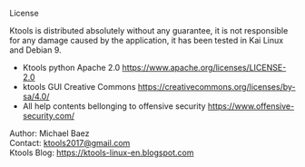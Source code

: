 License	

Ktools is distributed absolutely without any guarantee, it is not responsible for any damage caused by the application, it has been tested in Kai Linux and Debian 9.

- Ktools python Apache 2.0 https://www.apache.org/licenses/LICENSE-2.0
- ktools GUI Creative Commons https://creativecommons.org/licenses/by-sa/4.0/
- All help contents bellonging to offensive security https://www.offensive-security.com/

Author:  Michael Baez<br>
Contact: ktools2017@gmail.com<br>
Ktools Blog: https://ktools-linux-en.blogspot.com
